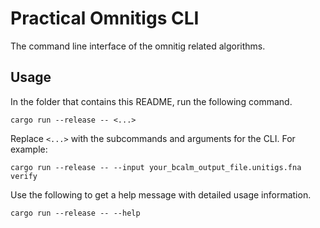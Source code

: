 # Practical Omnitigs CLI

The command line interface of the omnitig related algorithms.

## Usage

In the folder that contains this README, run the following command.
```commandline
cargo run --release -- <...>
```

Replace `<...>` with the subcommands and arguments for the CLI.
For example:
```commandline
cargo run --release -- --input your_bcalm_output_file.unitigs.fna verify
```

Use the following to get a help message with detailed usage information.
```commandline
cargo run --release -- --help
```